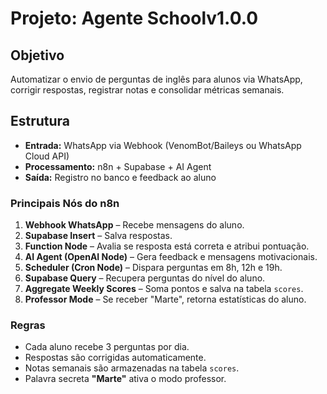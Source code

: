 # Projeto: Agente Schoolv1.0.0

## Objetivo
Automatizar o envio de perguntas de inglês para alunos via WhatsApp, corrigir respostas, registrar notas e consolidar métricas semanais.

## Estrutura
- **Entrada:** WhatsApp via Webhook (VenomBot/Baileys ou WhatsApp Cloud API)
- **Processamento:** n8n + Supabase + AI Agent
- **Saída:** Registro no banco e feedback ao aluno

### Principais Nós do n8n
1. **Webhook WhatsApp** – Recebe mensagens do aluno.
2. **Supabase Insert** – Salva respostas.
3. **Function Node** – Avalia se resposta está correta e atribui pontuação.
4. **AI Agent (OpenAI Node)** – Gera feedback e mensagens motivacionais.
5. **Scheduler (Cron Node)** – Dispara perguntas em 8h, 12h e 19h.
6. **Supabase Query** – Recupera perguntas do nível do aluno.
7. **Aggregate Weekly Scores** – Soma pontos e salva na tabela `scores`.
8. **Professor Mode** – Se receber "Marte", retorna estatísticas do aluno.

### Regras
- Cada aluno recebe 3 perguntas por dia.
- Respostas são corrigidas automaticamente.
- Notas semanais são armazenadas na tabela `scores`.
- Palavra secreta **"Marte"** ativa o modo professor.

